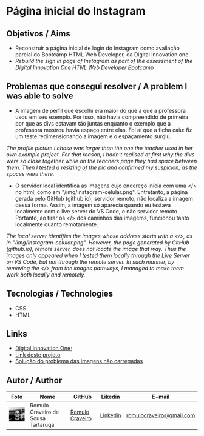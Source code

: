 # Página inicial do Instagram

## Objetivos / Aims

* Reconstruir a página inicial de login do Instagram como avaliação parcial do Bootcamp HTML Web Developer, da Digital Innovation one
* <i> Rebuild the sign in page of Instagram as part of the assessment of the Digital Innovation One HTNL Web Developer Bootcamp</i>

## Problemas que consegui resolver / A problem I was able to solve

* A imagem de perfil que escolhi era maior do que a que a professora usou em seu exemplo. Por isso, não havia compreendido de primeira por que as divs estavam tão juntas enquanto o exemplo que a professora mostrou havia espaço entre elas. Foi aí que a ficha caiu: fiz um teste redimensionando a imagem e o espaçamento surgiu.

_The profile picture I chose was larger than the one the teacher used in her own example project. For that reason, I hadn't realised at first why the divs were so close together while on the teachers page they had space between them. Then I tested a resizing of the pic and confirmed my suspicion, as the spaces were there._

* O servidor local identifica as imagens cujo endereço inicia com uma </> no html, como em "/img/instagram-celular.png". Entretanto, a página gerada pelo GitHub (github.io), servidor remoto, não localiza a imagem dessa forma. Assim, a imagem só aparecia quando eu testava localmente com o live server do VS Code, e não servidor remoto. Portanto, ao tirar os </> dos caminhos das imagems, funcionou tanto localmente quanto remotamente.

_The local server identifies the images whose address starts with a </>, as in "/img/instagram-celular.png". However, the page generated by GitHub (github.io), remote server, does not locate the image that way. Thus the images only appeared when I tested them locally through the Live Server on VS Code, but not through the remote server. In such manner, by removing the </> from the images pathways, I managed to make them work both locally and remotely._


## Tecnologias / Technologies

* CSS
* HTML

## Links 

* [Digital Innovation One](https://digitalinnovation.one/);
* [Link deste projeto](https://romulocraveiro.github.io/pagina-inicial-instagram);
* [Solução do problema das imagens não carregadas](https://www.youtube.com/watch?v=ftWedsSSC-s)

## Autor / Author

| Foto                                                   | Nome                               | GitHub                                               | Likedin                                                 | E-mail                   |
| ------------------------------------------------------ | ---------------------------------- | ---------------------------------------------------- | ------------------------------------------------------- | ------------------------ |
| <img src="./img/instagram-profile.jpeg" width="100px"> | Romulo Craveiro de Sousa Tartaruga | [Romulo Craveiro](https://github.com/romulocraveiro) | [Linkedin](https://www.linkedin.com/in/romulocraveiro/) | romulocraveiro@gmail.com |